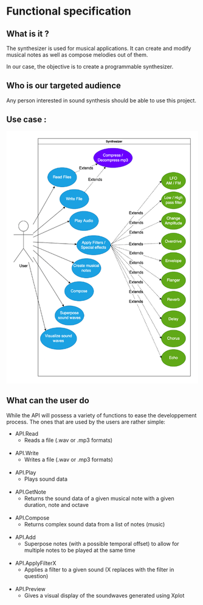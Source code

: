 # Functional specification

## What is it ? 
The synthesizer is used for musical applications. It can create and modify musical notes as well as compose melodies out of them.

In our case, the objective is to create a programmable synthesizer.

## Who is our targeted audience

Any person interested in sound synthesis should be able to use this project.

## Use case :

![Use Case](./Files/UseCase.png)

## What can the user do 

While the API will possess a variety of functions to ease the developpement process. The ones that are used by the users are rather simple:

- API.Read
  - Reads a file (.wav or .mp3 formats)
<br><br>
- API.Write
  - Writes a file (.wav or .mp3 formats)
<br><br>
- API.Play
  - Plays sound data
<br><br>
- API.GetNote
  - Returns the sound data of a given musical note with a given duration, note and octave
<br><br>
- API.Compose
  - Returns complex sound data from a list of notes (music)
<br><br>
- API.Add
  - Superpose notes (with a possible temporal offset) to allow for multiple notes to be played at the same time
<br><br>
- API.ApplyFilterX
  - Applies a filter to a given sound (X replaces with the filter in question)
<br><br>
- API.Preview
  - Gives a visual display of the soundwaves generated using Xplot


